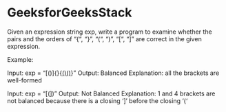 # GeeksforGeeksStack

Given an expression string exp, write a program to examine whether the pairs and the orders of “{“, “}”, “(“, “)”, “[“, “]” are correct in the given expression.

Example:

Input: exp = “[()]{}{[()()]()}” 
Output: Balanced
Explanation: all the brackets are well-formed

Input: exp = “[(])” 
Output: Not Balanced 
Explanation: 1 and 4 brackets are not balanced because 
there is a closing ‘]’ before the closing ‘(‘